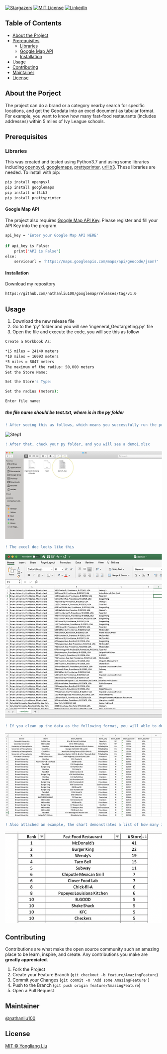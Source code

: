 
<!-- PROJECT SHIELDS -->
[![Stargazers][stars-shield]][stars-url]
[![MIT License][license-shield]][license-url]
[![LinkedIn][linkedin-shield]][linkedin-url]

<!-- TABLE OF CONTENTS -->
## Table of Contents
* [About the Project](#about-the-project)
* [Prerequisites](#prerequisites)
  * [Libraries](#libraries)
  * [Google Map API](#google-map-api)
  * [Installation](#installation)
* [Usage](#Usage)
* [Contributing](#contributing)
* [Maintainer](#maintainer)
* [License](#license)

<!-- ABOUT THE PROJECT -->
## About the Porject

The project can do a brand or a category nearby search for specific locations, and get the Geodata into an excel document as tabular format. For example, you want to know how many fast-food restaurants (includes addresses) within 5 miles of Ivy League schools.

<!-- PREREQUISITES -->
## Prerequisites
### Libraries
This was created and tested using Python3.7 and using some libraries including [openpyxl](https://openpyxl.readthedocs.io/), [googlemaps](https://github.com/googlemaps/google-maps-services-python), [prettyprinter](https://github.com/tommikaikkonen/prettyprinter), [urllib3](https://urllib3.readthedocs.io). These libraries are needed. To install with pip:

```bash
pip install openpyxl
pip install googlemaps
pip install urllib3
pip install prettyprinter
```
#### Google Map API
The project also requires [Google Map API Key](https://developers.google.com/maps). Please register and fill your API Key into the program.

```bash
api_key = 'Enter your Google Map API HERE'

if api_key is False:
    print("API is False")
else:
    serviceurl = 'https://maps.googleapis.com/maps/api/geocode/json?'
```

#### Installation
Download my repository
```sh
https://github.com/nathanliu100/googlemap/releases/tag/v1.0
```

<!-- USAGE -->
## Usage

1. Download the new release file
2. Go to the 'py' folder and you will see 'ingeneral_Geotargeting.py' file
3. Open the file and execute the code, you will see this as follow

```sh
Create a Workbook As: 
```
```sh
*15 miles = 24140 meters
*10 miles = 16093 meters
*5 miles = 8047 meters
The maximum of the radius: 50,000 meters
Set the Store Name: 
```
```sh
Set the Store's Type: 
```
```sh
Set the radius (meters): 
```
```sh
Enter file name:
```
##### the file name should be _test.txt_, where is in the py folder

```diff
! After seeing this as follows, which means you successfully run the program
```
![Step1][screenshot_step1]
```diff
! After that, check your py folder, and you will see a demo1.xlsx
```
![Step2][screenshot_step2]
```diff
! The excel doc looks like this
```
![Step3][screenshot_step3]
```diff
! If you clean up the data as the following format, you will able to do some data analysis 
```
![Step4][screenshot_step4]
```diff
! Also attached an example, the chart demonstrates a list of how many individual fast-food stores within 5 miles of Ivy League schools
```
![Step5][screenshot_step5]

<!-- CONTRIBUTING & MANINTAINER -->
## Contributing

Contributions are what make the open source community such an amazing place to be learn, inspire, and create. Any contributions you make are **greatly appreciated**.

1. Fork the Project
2. Create your Feature Branch (`git checkout -b feature/AmazingFeature`)
3. Commit your Changes (`git commit -m 'Add some AmazingFeature'`)
4. Push to the Branch (`git push origin feature/AmazingFeature`)
5. Open a Pull Request

## Maintainer
[@nathanliu100](https://github.com/nathanliu100/)

## License
[MIT © Yongliang Liu](https://github.com/nathanliu100/googlemap/blob/master/LICENSE)


<!-- MARKDOWN LINKS & IMAGES -->
<!-- https://www.markdownguide.org/basic-syntax/#reference-style-links -->
[stars-shield]: https://img.shields.io/github/stars/nathanliu100/googlemap?style=flat-square
[stars-url]: https://github.com/nathanliu100/googlemap/stargazers
[license-shield]: https://img.shields.io/github/license/othneildrew/Best-README-Template.svg?style=flat-square
[license-url]: https://github.com/nathanliu100/googlemap/blob/master/LICENSE
[linkedin-shield]: https://img.shields.io/badge/-LinkedIn-black.svg?style=flat-square&logo=linkedin&colorB=555
[linkedin-url]: https://www.linkedin.com/in/yongliangliu/
[screenshot_step1]: example/Step_1.PNG
[screenshot_step2]: example/Step_2.png
[screenshot_step3]: example/Step_3.png
[screenshot_step4]: example/Step_4.png
[screenshot_step5]: example/Step_5.png
